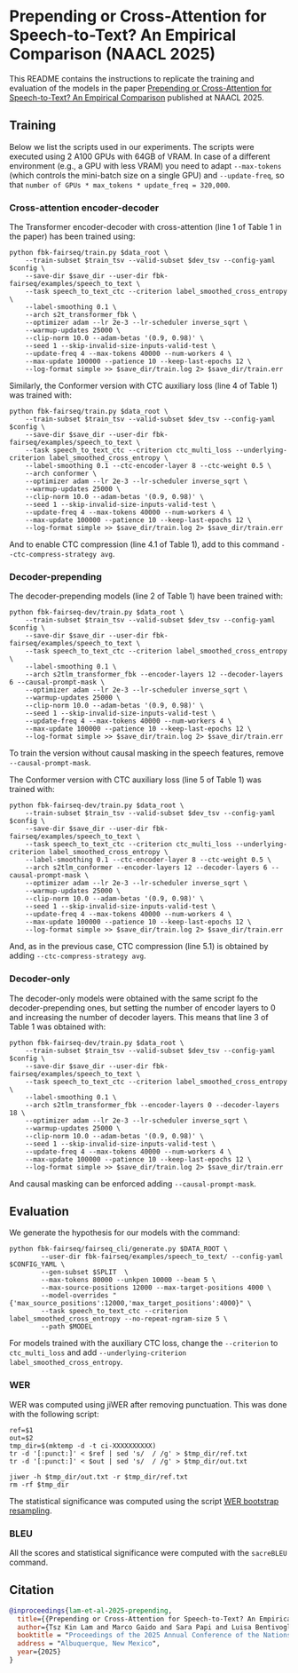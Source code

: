 # Prepending or Cross-Attention for Speech-to-Text? An Empirical Comparison (NAACL 2025)

This README contains the instructions to replicate the training and evaluation of the models in the paper
[Prepending or Cross-Attention for Speech-to-Text? An Empirical Comparison](https://arxiv.org/abs/2501.02370)
published at NAACL 2025.

## Training

Below we list the scripts used in our experiments. The scripts were executed using
2 A100 GPUs with 64GB of VRAM. In case of a different environment (e.g., a GPU with less VRAM)
you need to adapt `--max-tokens` (which controls the mini-batch size on a single GPU)
and `--update-freq`, so that  `number of GPUs * max_tokens * update_freq = 320,000`.

### Cross-attention encoder-decoder

The Transformer encoder-decoder with cross-attention (line 1 of Table 1 in the paper)
has been trained using:

```shell
python fbk-fairseq/train.py $data_root \
	--train-subset $train_tsv --valid-subset $dev_tsv --config-yaml $config \
	--save-dir $save_dir --user-dir fbk-fairseq/examples/speech_to_text \
	--task speech_to_text_ctc --criterion label_smoothed_cross_entropy \
	--label-smoothing 0.1 \
	--arch s2t_transformer_fbk \
	--optimizer adam --lr 2e-3 --lr-scheduler inverse_sqrt \
	--warmup-updates 25000 \
	--clip-norm 10.0 --adam-betas '(0.9, 0.98)' \
	--seed 1 --skip-invalid-size-inputs-valid-test \
	--update-freq 4 --max-tokens 40000 --num-workers 4 \
	--max-update 100000 --patience 10 --keep-last-epochs 12 \
	--log-format simple >> $save_dir/train.log 2> $save_dir/train.err
```

Similarly, the Conformer version with CTC auxiliary loss (line 4 of Table 1)
was trained with:

```shell
python fbk-fairseq/train.py $data_root \
	--train-subset $train_tsv --valid-subset $dev_tsv --config-yaml $config \
	--save-dir $save_dir --user-dir fbk-fairseq/examples/speech_to_text \
	--task speech_to_text_ctc --criterion ctc_multi_loss --underlying-criterion label_smoothed_cross_entropy \
	--label-smoothing 0.1 --ctc-encoder-layer 8 --ctc-weight 0.5 \
	--arch conformer \
	--optimizer adam --lr 2e-3 --lr-scheduler inverse_sqrt \
	--warmup-updates 25000 \
	--clip-norm 10.0 --adam-betas '(0.9, 0.98)' \
	--seed 1 --skip-invalid-size-inputs-valid-test \
	--update-freq 4 --max-tokens 40000 --num-workers 4 \
	--max-update 100000 --patience 10 --keep-last-epochs 12 \
	--log-format simple >> $save_dir/train.log 2> $save_dir/train.err
```

And to enable CTC compression (line 4.1 of Table 1), add to this command `--ctc-compress-strategy avg`.

### Decoder-prepending

The decoder-prepending models (line 2 of Table 1) have been trained with:

```shell
python fbk-fairseq-dev/train.py $data_root \
	--train-subset $train_tsv --valid-subset $dev_tsv --config-yaml $config \
	--save-dir $save_dir --user-dir fbk-fairseq/examples/speech_to_text \
	--task speech_to_text_ctc --criterion label_smoothed_cross_entropy \
	--label-smoothing 0.1 \
	--arch s2tlm_transformer_fbk --encoder-layers 12 --decoder-layers 6 --causal-prompt-mask \
	--optimizer adam --lr 2e-3 --lr-scheduler inverse_sqrt \
	--warmup-updates 25000 \
	--clip-norm 10.0 --adam-betas '(0.9, 0.98)' \
	--seed 1 --skip-invalid-size-inputs-valid-test \
	--update-freq 4 --max-tokens 40000 --num-workers 4 \
	--max-update 100000 --patience 10 --keep-last-epochs 12 \
	--log-format simple >> $save_dir/train.log 2> $save_dir/train.err
```

To train the version without causal masking in the speech features, remove `--causal-prompt-mask`.

The Conformer version with CTC auxiliary loss (line 5 of Table 1) was trained with:

```shell
python fbk-fairseq-dev/train.py $data_root \
	--train-subset $train_tsv --valid-subset $dev_tsv --config-yaml $config \
	--save-dir $save_dir --user-dir fbk-fairseq/examples/speech_to_text \
	--task speech_to_text_ctc --criterion ctc_multi_loss --underlying-criterion label_smoothed_cross_entropy \
	--label-smoothing 0.1 --ctc-encoder-layer 8 --ctc-weight 0.5 \
	--arch s2tlm_conformer --encoder-layers 12 --decoder-layers 6 --causal-prompt-mask \
	--optimizer adam --lr 2e-3 --lr-scheduler inverse_sqrt \
	--warmup-updates 25000 \
	--clip-norm 10.0 --adam-betas '(0.9, 0.98)' \
	--seed 1 --skip-invalid-size-inputs-valid-test \
	--update-freq 4 --max-tokens 40000 --num-workers 4 \
	--max-update 100000 --patience 10 --keep-last-epochs 12 \
	--log-format simple >> $save_dir/train.log 2> $save_dir/train.err
```

And, as in the previous case, CTC compression (line 5.1) is obtained by adding  `--ctc-compress-strategy avg`.

### Decoder-only

The decoder-only models were obtained with the same script fo the decoder-prepending ones,
but setting the number of encoder layers to 0 and increasing the number of decoder layers.
This means that line 3 of Table 1 was obtained with:

```shell
python fbk-fairseq-dev/train.py $data_root \
	--train-subset $train_tsv --valid-subset $dev_tsv --config-yaml $config \
	--save-dir $save_dir --user-dir fbk-fairseq/examples/speech_to_text \
	--task speech_to_text_ctc --criterion label_smoothed_cross_entropy \
	--label-smoothing 0.1 \
	--arch s2tlm_transformer_fbk --encoder-layers 0 --decoder-layers 18 \
	--optimizer adam --lr 2e-3 --lr-scheduler inverse_sqrt \
	--warmup-updates 25000 \
	--clip-norm 10.0 --adam-betas '(0.9, 0.98)' \
	--seed 1 --skip-invalid-size-inputs-valid-test \
	--update-freq 4 --max-tokens 40000 --num-workers 4 \
	--max-update 100000 --patience 10 --keep-last-epochs 12 \
	--log-format simple >> $save_dir/train.log 2> $save_dir/train.err
```

And causal masking can be enforced adding `--causal-prompt-mask`.

## Evaluation

We generate the hypothesis for our models with the command:

```shell
python fbk-fairseq/fairseq_cli/generate.py $DATA_ROOT \
        --user-dir fbk-fairseq/examples/speech_to_text/ --config-yaml $CONFIG_YAML \
        --gen-subset $SPLIT  \
        --max-tokens 80000 --unkpen 10000 --beam 5 \
        --max-source-positions 12000 --max-target-positions 4000 \
        --model-overrides "{'max_source_positions':12000,'max_target_positions':4000}" \
        --task speech_to_text_ctc --criterion label_smoothed_cross_entropy --no-repeat-ngram-size 5 \
        --path $MODEL
```

For models trained with the auxiliary CTC loss, change the `--criterion`
to `ctc_multi_loss` and add `--underlying-criterion label_smoothed_cross_entropy`.

### WER

WER was computed using jiWER after removing punctuation. This was done with the following script:

```shell
ref=$1
out=$2
tmp_dir=$(mktemp -d -t ci-XXXXXXXXXX)
tr -d '[:punct:]' < $ref | sed 's/  / /g' > $tmp_dir/ref.txt
tr -d '[:punct:]' < $out | sed 's/  / /g' > $tmp_dir/out.txt

jiwer -h $tmp_dir/out.txt -r $tmp_dir/ref.txt
rm -rf $tmp_dir
```

The statistical significance was computed using the script 
[WER bootstrap resampling](../examples/speech_to_text/scripts/wer_bootstrap_resampling.py).

### BLEU

All the scores and statistical significance were computed with the `sacreBLEU` command.

## Citation

```bibtex
@inproceedings{lam-et-al-2025-prepending,
  title={{Prepending or Cross-Attention for Speech-to-Text? An Empirical Comparison}},
  author={Tsz Kin Lam and Marco Gaido and Sara Papi and Luisa Bentivogli and Barry Haddow},
  booktitle = "Proceedings of the 2025 Annual Conference of the Nations of the Americas Chapter of the Association for Computational Linguistics",
  address = "Albuquerque, New Mexico",
  year={2025}
}
```

